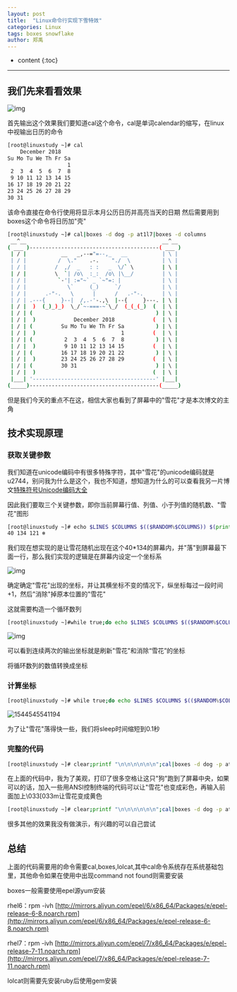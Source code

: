 ```yaml
---
layout: post
title:  "Linux命令行实现下雪特效"
categories: Linux
tags: boxes snowflake
author: 郑禹
---
```


* content
{:toc}
---
## 我们先来看看效果

![img](http://t1.aixinxi.net/o_1cuf25ep01blp1gtatis1ac515opa.gif-j.jpg) 





首先输出这个效果我们要知道cal这个命令，cal是单词calendar的缩写，在linux中视输出日历的命令
```sh
[root@linuxstudy ~]# cal
    December 2018
Su Mo Tu We Th Fr Sa
                   1
 2  3  4  5  6  7  8
 9 10 11 12 13 14 15
16 17 18 19 20 21 22
23 24 25 26 27 28 29
30 31
```
该命令直接在命令行使用将显示本月公历日历并高亮当天的日期
然后需要用到boxes这个命令将日历加"壳"

```sh
[root@linuxstudy ~]# cal|boxes -d dog -p at1l7|boxes -d columns
 __^__                                           __^__
( ___ )-----------------------------------------( ___ )
 | / |           __   _,--="=--,_   __           | \ |
 | / |          /  \."    .-.    "./  \          | \ |
 | / |         /  ,/  _   : :   _  \/` \         | \ |
 | / |         \  `| /o\  :_:  /o\ |\__/         | \ |
 | / |          `-'| :="~` _ `~"=: |             | \ |
 | / |             \`     (_)     `/             | \ |
 | / |      .-"-.   \      |      /   .-"-.      | \ |
 | / | .---{     }--|  /,.-'-.,\  |--{     }---. | \ |
 | / |  )  (_)_)_)  \_/`~-===-~`\_/  (_(_(_)  (  | \ |
 | / | (                                       ) | \ |
 | / |  )            December 2018            (  | \ |
 | / | (         Su Mo Tu We Th Fr Sa          ) | \ |
 | / |  )                           1         (  | \ |
 | / | (          2  3  4  5  6  7  8          ) | \ |
 | / |  )         9 10 11 12 13 14 15         (  | \ |
 | / | (         16 17 18 19 20 21 22          ) | \ |
 | / |  )        23 24 25 26 27 28 29         (  | \ |
 | / | (         30 31                         ) | \ |
 | / |  )                                     (  | \ |
 |___| '---------------------------------------' |___|
(_____)-----------------------------------------(_____)
```

但是我们今天的重点不在这，相信大家也看到了屏幕中的"雪花"才是本次博文的主角

## 技术实现原理

### 获取关键参数

我们知道在unicode编码中有很多特殊字符，其中"雪花"的unicode编码就是u2744，别问我为什么是这个，我也不知道，想知道为什么的可以查看我另一片博文[特殊符号Unicode编码大全](http://newbluesky.top/2018/12/11/unicode_symbols/)

因此我们要取三个关键参数，即你当前屏幕行值、列值、小于列值的随机数、"雪花"图形

```sh
[root@linuxstudy ~]# echo $LINES $COLUMNS $(($RANDOM%$COLUMNS)) $(printf "\u2744\n")
40 134 121 ❄
```
我们现在想实现的是让雪花随机出现在这个40*134的屏幕内，并"落"到屏幕最下面一行，那么我们实现的逻辑是在屏幕内设定一个坐标系

![img](http://t1.aixinxi.net/o_1cuf1u56skt11em11f51uoerfsa.png-j.jpg) 


确定确定"雪花"出现的坐标，并让其横坐标不变的情况下，纵坐标每过一段时间+1，然后"消除"掉原本位置的"雪花"

这就需要构造一个循环数列
```sh
[root@linuxstudy ~]#while true;do echo $LINES $COLUMNS $(($RANDOM%$COLUMNS)) $(printf "\u2744\n");sleep 2;done|awk '{a[$3]=0;for(x in a) {y=a[x];a[x]=a[x]+1;printf "%s;%s ",y,x;printf "%s;%s;%s 0;0\n",a[x],x,$4;}}'
```
![img](http://t1.aixinxi.net/o_1cuf2034a84h1r526pq4rr1d6ka.gif-j.jpg) 

可以看到连续两次的输出坐标就是刷新"雪花"和消除“雪花”的坐标

将循环数列的数值转换成坐标

### 计算坐标

```sh
[root@linuxstudy ~]# while true;do echo $LINES $COLUMNS $(($RANDOM%$COLUMNS)) $(printf "\u2744\n");sleep 2;done|awk '{a[$3]=0;for(x in a) {y=a[x];a[x]=a[x]+1;printf "\033[%s;%sH ",y,x;printf "\033[%s;%sH%s \033[0;0H",a[x],x,$4;}}'
```

![1544545541194](http://t1.aixinxi.net/o_1cuf218r9b0c62nmk49a7234a.gif-j.jpg)

为了让"雪花"落得快一些，我们将sleep时间缩短到0.1秒

### 完整的代码

```sh
[root@linuxstudy ~]# clear;printf "\n\n\n\n\n\n";cal|boxes -d dog -p at1l7|awk '{print "                                  "$0}'|boxes -d columns|lolcat;sleep 2;while true;do echo $LINES $COLUMNS $(($RANDOM%$COLUMNS)) $(printf "\u2744\n");sleep 0.1;done|awk '{a[$3]=0;for(x in a) {y=a[x];a[x]=a[x]+1;printf "\033[%s;%sH ",y,x;printf "\033[%s;%sH%s \033[0;0H",a[x],x,$4;}}'
```
在上面的代码中，我为了美观，打印了很多空格让这只"狗"跑到了屏幕中央，如果可以的话，加入一些用ANSI控制终端的代码可以让"雪花"也变成彩色，再输入前面加上\033[033m让雪花变成黄色
```sh
[root@linuxstudy ~]# clear;printf "\n\n\n\n\n\n";cal|boxes -d dog -p at1l7|awk '{print "                                  "$0}'|boxes -d columns|lolcat;sleep 2;while true;do echo $LINES $COLUMNS $(($RANDOM%$COLUMNS)) $(printf "\u2744\n");sleep 0.1;done|awk '{a[$3]=0;for(x in a) {y=a[x];a[x]=a[x]+1;printf "\033[%s;%sH ",y,x;printf "\033[%s;%sH\033[033m%s \033[0;0H",a[x],x,$4;}}'
```
很多其他的效果我没有做演示，有兴趣的可以自己尝试

## 总结

上面的代码需要用的命令需要cal,boxes,lolcat,其中cal命令系统存在系统基础包里，其他命令如果在使用中出现command not found则需要安装

boxes一般需要使用epel源yum安装

rhel6：rpm -ivh  [http://mirrors.aliyun.com/epel/6/x86_64/Packages/e/epel-release-6-8.noarch.rpm](http://mirrors.aliyun.com/epel/6/x86_64/Packages/e/epel-release-6-8.noarch.rpm)

rhel7：rpm -ivh  [http://mirrors.aliyun.com/epel/7/x86_64/Packages/e/epel-release-7-11.noarch.rpm](http://mirrors.aliyun.com/epel/7/x86_64/Packages/e/epel-release-7-11.noarch.rpm)

lolcat则需要先安装ruby后使用gem安装
